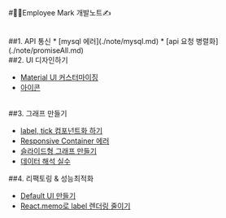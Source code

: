 #👨‍💻Employee Mark 개발노트✍

</br>
##1. API 통신
* [mysql 에러](./note/mysql.md)
* [api 요청 병렬화](./note/promiseAll.md)
</br>
##2. UI 디자인하기

- [Material UI 커스터마이징](./note/materialUI.md)
- [아이콘](./note/svgIcons.md)

</br>
##3. 그래프 만들기

- [label, tick 컴포넌트화 하기](./note/foreignObject.md)
- [Responsive Container 에러](./note/foreignObject.md)
- [슬라이드형 그래프 만들기](./note/slideGraph.md)
- [데이터 해석 실수](./note/dataErr.md)
  </br>

##4. 리팩토링 & 성능최적화

- [Default UI 만들기](./note/defaultUI.md)
- [React.memo로 label 렌더링 줄이기](./note/memo.md)
